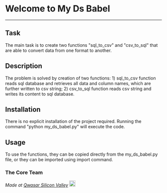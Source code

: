 # Welcome to My Ds Babel
***

## Task
The main task is to create two functions "sql_to_csv" and "csv_to_sql" that are able to convert data from one format to another. 

## Description
The problem is solved by creation of two functions: 1) sql_to_csv function reads sql database and retrieves all data and column names, which are further written to csv string; 2) csv_to_sql function reads csv string and writes its content to sql database.

## Installation
There is no explicit installation of the project required. Running the command "python my_ds_babel.py" will execute the code.

## Usage
To use the functions, they can be copied directly from the my_ds_babel.py file, or they can be imported using import command.


### The Core Team


<span><i>Made at <a href='https://qwasar.io'>Qwasar Silicon Valley</a></i></span>
<span><img alt='Qwasar Silicon Valley Logo' src='https://storage.googleapis.com/qwasar-public/qwasar-logo_50x50.png' width='20px'></span>
